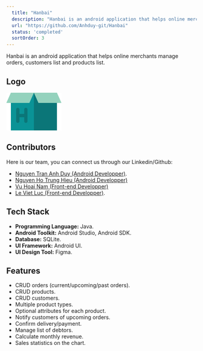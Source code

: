 ```yaml
---
  title: "Hanbai"
  description: "Hanbai is an android application that helps online merchants manage orders, customers list and products list."
  url: "https://github.com/Anhduy-git/Hanbai"
  status: 'completed'
  sortOrder: 3
---
```


Hanbai is an android application that helps online merchants manage orders, customers list and products list.

## Logo

![Logo](../../assets/hanbai-1.png)

## Contributors

Here is our team, you can connect us through our Linkedin/Github:

- [Nguyen Tran Anh Duy (Android Developper)](https://www.linkedin.com/in/duy-nguyen-tran-anh/).
- [Nguyen Ho Trung Hieu (Android Developper)](https://github.com/nhthieu)
- [Vu Hoai Nam (Front-end Developper)](https://github.com/namhoai1109)
- [Le Viet Luc (Front-end Developper)](https://www.linkedin.com/in/luc-le-377496231/).

## Tech Stack

- **Programming Language:** Java.
- **Android Toolkit:** Android Studio, Android SDK.
- **Database:** SQLite.
- **UI Framework:** Android UI.
- **UI Design Tool:** Figma.

## Features

- CRUD orders (current/upcoming/past orders).
- CRUD products.
- CRUD customers.
- Multiple product types.
- Optional attributes for each product.
- Notify customers of upcoming orders.
- Confirm delivery/payment.
- Manage list of debtors.
- Calculate monthly revenue.
- Sales statistics on the chart.